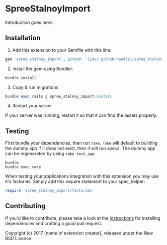 SpreeStalnoyImport
==================

Introduction goes here.

## Installation

1. Add this extension to your Gemfile with this line:
  ```ruby
  gem 'spree_stalnoy_import', github: '[your-github-handle]/spree_stalnoy_import'
  ```

2. Install the gem using Bundler:
  ```ruby
  bundle install
  ```

3. Copy & run migrations
  ```ruby
  bundle exec rails g spree_stalnoy_import:install
  ```

4. Restart your server

  If your server was running, restart it so that it can find the assets properly.

## Testing

First bundle your dependencies, then run `rake`. `rake` will default to building the dummy app if it does not exist, then it will run specs. The dummy app can be regenerated by using `rake test_app`.

```shell
bundle
bundle exec rake
```

When testing your applications integration with this extension you may use it's factories.
Simply add this require statement to your spec_helper:

```ruby
require 'spree_stalnoy_import/factories'
```


## Contributing

If you'd like to contribute, please take a look at the
[instructions](CONTRIBUTING.md) for installing dependencies and crafting a good
pull request.

Copyright (c) 2017 [name of extension creator], released under the New BSD License
